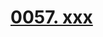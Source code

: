 # [0057. xxx](https://github.com/Tdahuyou/TNotes.react/tree/main/0057.%20xxx)

<!-- region:toc -->

<!-- endregion:toc -->
